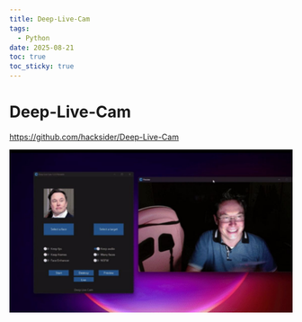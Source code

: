 ```yaml
---
title: Deep-Live-Cam
tags:
  - Python
date: 2025-08-21
toc: true
toc_sticky: true
---
```


# Deep-Live-Cam 
https://github.com/hacksider/Deep-Live-Cam

![](../_asset/2025-08-21-Deep-Live-Cam-20250821145203.jpg)
